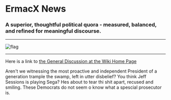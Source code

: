 
# ErmacX News
### A superior, thoughtful political quora - measured, balanced, and refined for meaningful discourse.  
___
![flag](https://upload.wikimedia.org/wikipedia/en/thumb/a/a4/Flag_of_the_United_States.svg/1235px-Flag_of_the_United_States.svg.png)
___
Here is a link to [the General Discussion at the Wiki Home Page](https://github.com/ErmacX/ErmacX.github.io/wiki)

Aren't we witnessing the most proactive and independent President of a generation trample the swamp, left in utter disbelief?
You think Jeff Sessions is playing Sega? Hes about to tear thi shit apart, recused and smiling. These Democrats do not seem o know what a spescial prosecutor is.

